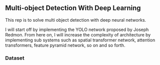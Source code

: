 ## Multi-object Detection With Deep Learning 

This rep is to solve multi object detection with deep neural networks.

I will start off by implementing the YOLO network proposed by Joseph Redmon. From here on, I will increase the complexity of architecture by implementing sub systems such as spatial transformer network, attention transformers, feature pyramid network, so on and so forth. 

### Dataset
